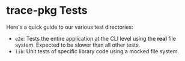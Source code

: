 trace-pkg Tests
===============

Here's a quick guide to our various test directories:

- `e2e`: Tests the entire application at the CLI level using the **real** file system. Expected to be slower than all other tests.
- `lib`: Unit tests of specific library code using a mocked file system.
